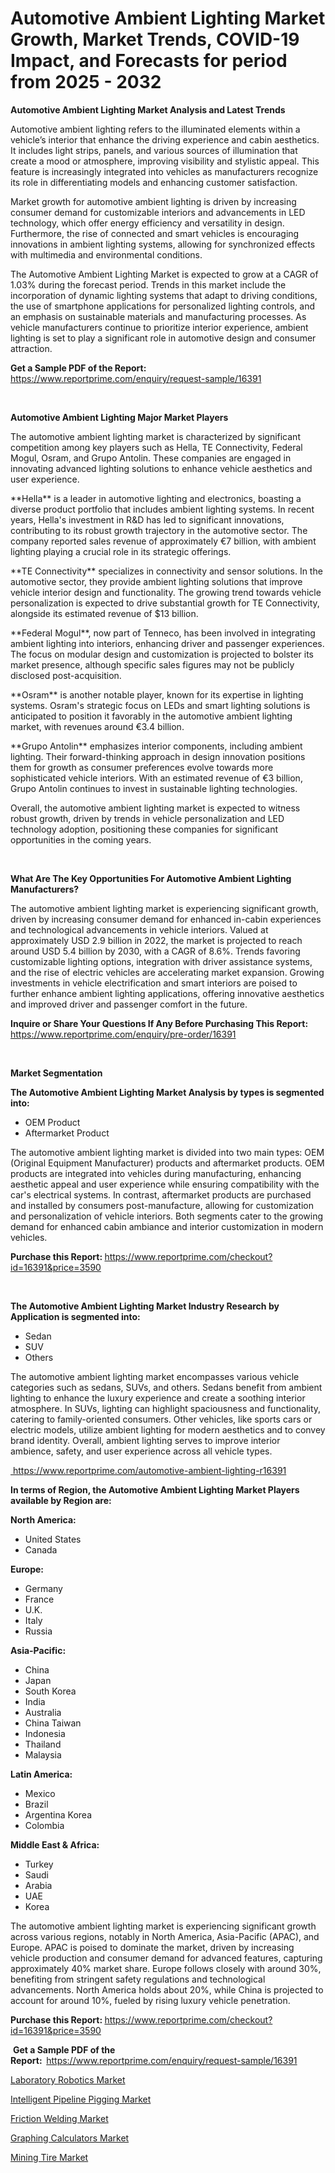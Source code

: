 <p><h1>Automotive Ambient Lighting Market Growth, Market Trends, COVID-19 Impact, and Forecasts for period from 2025 - 2032</h1></p><p><strong>Automotive Ambient Lighting Market Analysis and Latest Trends</strong></p>
<p><p>Automotive ambient lighting refers to the illuminated elements within a vehicle’s interior that enhance the driving experience and cabin aesthetics. It includes light strips, panels, and various sources of illumination that create a mood or atmosphere, improving visibility and stylistic appeal. This feature is increasingly integrated into vehicles as manufacturers recognize its role in differentiating models and enhancing customer satisfaction.</p><p>Market growth for automotive ambient lighting is driven by increasing consumer demand for customizable interiors and advancements in LED technology, which offer energy efficiency and versatility in design. Furthermore, the rise of connected and smart vehicles is encouraging innovations in ambient lighting systems, allowing for synchronized effects with multimedia and environmental conditions.</p><p>The Automotive Ambient Lighting Market is expected to grow at a CAGR of 1.03% during the forecast period. Trends in this market include the incorporation of dynamic lighting systems that adapt to driving conditions, the use of smartphone applications for personalized lighting controls, and an emphasis on sustainable materials and manufacturing processes. As vehicle manufacturers continue to prioritize interior experience, ambient lighting is set to play a significant role in automotive design and consumer attraction.</p></p>
<p><strong>Get a Sample PDF of the Report:&nbsp;</strong> <a href="https://www.reportprime.com/enquiry/request-sample/16391?utm_campaign=3544&utm_medium=2&utm_source=Github&utm_content=ia&utm_term=17032025&utm_id=automotive-ambient-lighting">https://www.reportprime.com/enquiry/request-sample/16391</a></p>
<p>&nbsp;</p>
<p><strong>Automotive Ambient Lighting Major Market Players</strong></p>
<p><p>The automotive ambient lighting market is characterized by significant competition among key players such as Hella, TE Connectivity, Federal Mogul, Osram, and Grupo Antolin. These companies are engaged in innovating advanced lighting solutions to enhance vehicle aesthetics and user experience.</p><p>**Hella** is a leader in automotive lighting and electronics, boasting a diverse product portfolio that includes ambient lighting systems. In recent years, Hella's investment in R&D has led to significant innovations, contributing to its robust growth trajectory in the automotive sector. The company reported sales revenue of approximately €7 billion, with ambient lighting playing a crucial role in its strategic offerings.</p><p>**TE Connectivity** specializes in connectivity and sensor solutions. In the automotive sector, they provide ambient lighting solutions that improve vehicle interior design and functionality. The growing trend towards vehicle personalization is expected to drive substantial growth for TE Connectivity, alongside its estimated revenue of $13 billion.</p><p>**Federal Mogul**, now part of Tenneco, has been involved in integrating ambient lighting into interiors, enhancing driver and passenger experiences. The focus on modular design and customization is projected to bolster its market presence, although specific sales figures may not be publicly disclosed post-acquisition.</p><p>**Osram** is another notable player, known for its expertise in lighting systems. Osram's strategic focus on LEDs and smart lighting solutions is anticipated to position it favorably in the automotive ambient lighting market, with revenues around €3.4 billion.</p><p>**Grupo Antolin** emphasizes interior components, including ambient lighting. Their forward-thinking approach in design innovation positions them for growth as consumer preferences evolve towards more sophisticated vehicle interiors. With an estimated revenue of €3 billion, Grupo Antolin continues to invest in sustainable lighting technologies.</p><p>Overall, the automotive ambient lighting market is expected to witness robust growth, driven by trends in vehicle personalization and LED technology adoption, positioning these companies for significant opportunities in the coming years.</p></p>
<p>&nbsp;</p>
<p><strong>What Are The Key Opportunities For Automotive Ambient Lighting Manufacturers?</strong></p>
<p><p>The automotive ambient lighting market is experiencing significant growth, driven by increasing consumer demand for enhanced in-cabin experiences and technological advancements in vehicle interiors. Valued at approximately USD 2.9 billion in 2022, the market is projected to reach around USD 5.4 billion by 2030, with a CAGR of 8.6%. Trends favoring customizable lighting options, integration with driver assistance systems, and the rise of electric vehicles are accelerating market expansion. Growing investments in vehicle electrification and smart interiors are poised to further enhance ambient lighting applications, offering innovative aesthetics and improved driver and passenger comfort in the future.</p></p>
<p><strong>Inquire or Share Your Questions If Any Before Purchasing This Report:</strong> <a href="https://www.reportprime.com/enquiry/pre-order/16391?utm_campaign=3544&utm_medium=2&utm_source=Github&utm_content=ia&utm_term=17032025&utm_id=automotive-ambient-lighting">https://www.reportprime.com/enquiry/pre-order/16391</a></p>
<p>&nbsp;</p>
<p><strong>Market Segmentation</strong></p>
<p><strong>The Automotive Ambient Lighting Market Analysis by types is segmented into:</strong></p>
<p><ul><li>OEM Product</li><li>Aftermarket Product</li></ul></p>
<p><p>The automotive ambient lighting market is divided into two main types: OEM (Original Equipment Manufacturer) products and aftermarket products. OEM products are integrated into vehicles during manufacturing, enhancing aesthetic appeal and user experience while ensuring compatibility with the car's electrical systems. In contrast, aftermarket products are purchased and installed by consumers post-manufacture, allowing for customization and personalization of vehicle interiors. Both segments cater to the growing demand for enhanced cabin ambiance and interior customization in modern vehicles.</p></p>
<p><strong>Purchase this Report:&nbsp;</strong><a href="https://www.reportprime.com/checkout?id=16391&price=3590&utm_campaign=3544&utm_medium=2&utm_source=Github&utm_content=ia&utm_term=17032025&utm_id=automotive-ambient-lighting">https://www.reportprime.com/checkout?id=16391&price=3590</a></p>
<p>&nbsp;</p>
<p><strong>The Automotive Ambient Lighting Market Industry Research by Application is segmented into:</strong></p>
<p><ul><li>Sedan</li><li>SUV</li><li>Others</li></ul></p>
<p><p>The automotive ambient lighting market encompasses various vehicle categories such as sedans, SUVs, and others. Sedans benefit from ambient lighting to enhance the luxury experience and create a soothing interior atmosphere. In SUVs, lighting can highlight spaciousness and functionality, catering to family-oriented consumers. Other vehicles, like sports cars or electric models, utilize ambient lighting for modern aesthetics and to convey brand identity. Overall, ambient lighting serves to improve interior ambience, safety, and user experience across all vehicle types.</p></p>
<p><a href="https://www.reportprime.com/automotive-ambient-lighting-r16391?utm_campaign=3544&utm_medium=2&utm_source=Github&utm_content=ia&utm_term=17032025&utm_id=automotive-ambient-lighting">&nbsp;https://www.reportprime.com/automotive-ambient-lighting-r16391</a></p>
<p><strong>In terms of Region, the Automotive Ambient Lighting Market Players available by Region are:</strong></p>
<p>
    <p> <strong> North America: </strong>
        <ul>
            <li>United States</li>
            <li>Canada</li>
        </ul>
        </p> 
    <p> <strong> Europe: </strong>
        <ul>
            <li>Germany</li>
            <li>France</li>
            <li>U.K.</li>
            <li>Italy</li>
            <li>Russia</li>
        </ul>
        </p> 
    <p> <strong> Asia-Pacific: </strong>
        <ul>
            <li>China</li>
            <li>Japan</li>
            <li>South Korea</li>
            <li>India</li>
            <li>Australia</li>
            <li>China Taiwan</li>
            <li>Indonesia</li>
            <li>Thailand</li>
            <li>Malaysia</li>
        </ul>
        </p> 
    <p> <strong> Latin America: </strong>
        <ul>
            <li>Mexico</li>
            <li>Brazil</li>
            <li>Argentina Korea</li>
            <li>Colombia</li>
        </ul>
        </p> 
    <p> <strong> Middle East & Africa: </strong>
        <ul>
            <li>Turkey</li>
            <li>Saudi</li>
            <li>Arabia</li>
            <li>UAE</li>
            <li>Korea</li>
        </ul>
    </p>
    </p>
<p><p>The automotive ambient lighting market is experiencing significant growth across various regions, notably in North America, Asia-Pacific (APAC), and Europe. APAC is poised to dominate the market, driven by increasing vehicle production and consumer demand for advanced features, capturing approximately 40% market share. Europe follows closely with around 30%, benefiting from stringent safety regulations and technological advancements. North America holds about 20%, while China is projected to account for around 10%, fueled by rising luxury vehicle penetration.</p></p>
<p><strong>Purchase this Report: </strong><a href="https://www.reportprime.com/checkout?id=16391&price=3590&utm_campaign=3544&utm_medium=2&utm_source=Github&utm_content=ia&utm_term=17032025&utm_id=automotive-ambient-lighting">https://www.reportprime.com/checkout?id=16391&price=3590</a></p>
<p>&nbsp;<strong>Get a Sample PDF of the Report:&nbsp;&nbsp;</strong><a href="https://www.reportprime.com/enquiry/request-sample/16391?utm_campaign=3544&utm_medium=2&utm_source=Github&utm_content=ia&utm_term=17032025&utm_id=automotive-ambient-lighting">https://www.reportprime.com/enquiry/request-sample/16391</a></p>
<p><strong></strong></p>
<p><p><a href="https://www.linkedin.com/pulse/global-laboratory-robotics-market-outlook-growth-trends-arlyf?utm_campaign=3544&utm_medium=2&utm_source=Github&utm_content=ia&utm_term=17032025&utm_id=automotive-ambient-lighting">Laboratory Robotics Market</a></p><p><a href="https://www.linkedin.com/pulse/intelligent-pipeline-pigging-market-evolution-global-trends-guknf?utm_campaign=3544&utm_medium=2&utm_source=Github&utm_content=ia&utm_term=17032025&utm_id=automotive-ambient-lighting">Intelligent Pipeline Pigging Market</a></p><p><a href="https://www.linkedin.com/pulse/navigating-friction-welding-market-through-2025-2032showing-significant-w1ejf?utm_campaign=3544&utm_medium=2&utm_source=Github&utm_content=ia&utm_term=17032025&utm_id=automotive-ambient-lighting">Friction Welding Market</a></p><p><a href="https://www.linkedin.com/pulse/projected-cagr-42-graphing-calculators-market-report-2s6wf?utm_campaign=3544&utm_medium=2&utm_source=Github&utm_content=ia&utm_term=17032025&utm_id=automotive-ambient-lighting">Graphing Calculators Market</a></p><p><a href="https://www.linkedin.com/pulse/decoding-mining-tire-market-dynamics-strategic-imperatives-qyk4f?utm_campaign=3544&utm_medium=2&utm_source=Github&utm_content=ia&utm_term=17032025&utm_id=automotive-ambient-lighting">Mining Tire Market</a></p></p>